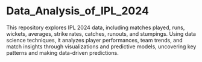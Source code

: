 # Data_Analysis_of_IPL_2024
This repository explores IPL 2024 data, including matches played, runs, wickets, averages, strike rates, catches, runouts, and stumpings. Using data science techniques, it analyzes player performances, team trends, and match insights through visualizations and predictive models, uncovering key patterns and making data-driven predictions.
